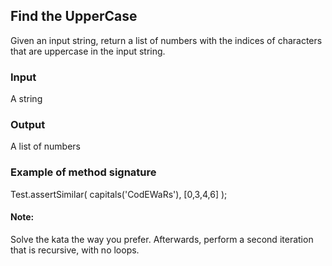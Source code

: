 ## Find the UpperCase

Given an input string, return a list of numbers with the indices of
characters that are uppercase in the input string.

### Input
A string

### Output
A list of numbers

### Example of method signature
Test.assertSimilar( capitals('CodEWaRs'), [0,3,4,6] );

#### Note:
Solve the kata the way you prefer. Afterwards, perform a second iteration that is recursive, with no loops.
